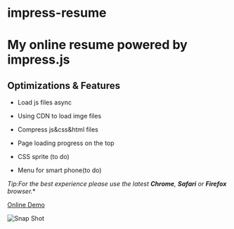 impress-resume
==============

# My online resume powered by impress.js

## Optimizations & Features

- Load js files async

- Using CDN to load imge files

- Compress js&css&html files

- Page loading progress on the top

- CSS sprite (to do)

- Menu for smart phone(to do)



*Tip:For the best experience please use the latest <b>Chrome</b>, <b>Safari</b> or <b>Firefox</b> browser.**

[Online Demo](http://zerosoul.github.io/impress-resume)

![Snap Shot](http://impress-resume.qiniudn.com/snapshot.PNG)

